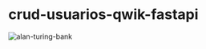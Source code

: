 # crud-usuarios-qwik-fastapi
![alan-turing-bank](https://github.com/VanesaAbromaviciute/crud-usuarios-qwik-fastapi/assets/157164684/e87bc330-fd3c-4c8a-a6ed-7b425886147e)
